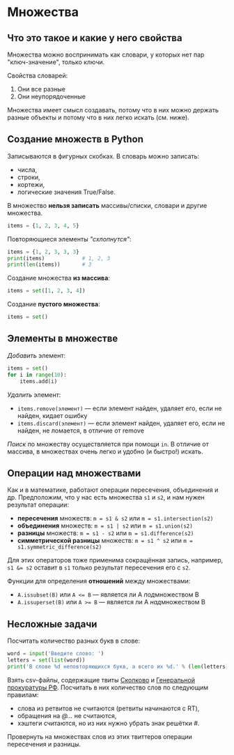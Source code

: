 # Множества

## Что это такое и какие у него свойства
Множества можно воспринимать как словари, у которых нет пар "ключ-значение", только ключи.

Свойства словарей:
1. Они все разные
2. Они неупорядоченные

Множества имеет смысл создавать, потому что в них можно держать разные объекты и потому что в них легко искать (см. ниже).

## Создание множеств в Python
Записываются в фигурных скобках. В словарь можно записать:
* числа,
* строки,
* кортежи,
* логические значения True/False.

В множество __нельзя записать__ массивы/списки, словари и другие множества.

```python
items = {1, 2, 3, 4, 5}
```

Повторяющиеся элементы *"схлопнутся"*:
```python
items = {1, 2, 3, 3, 3}
print(items)            # 1, 2, 3
print(len(items))       # 3
```

Создание множества __из массива__: 
```python
items = set([1, 2, 3, 4])
```

Создание __пустого множества__:
```python
items = set()
```

## Элементы в множестве
*Добавить* элемент:
```python
items = set()
for i in range(10):
    items.add(i)
```

*Удалить* элемент:
* `items.remove(элемент)` — если элемент найден, удаляет его, если не найден, кидает ошибку
* `items.discard(элемент)` — если элемент найден, удаляет его, если не найден, не ломается, в отличие от remove

*Поиск* по множеству осуществляется при помощи `in`. В отличие от массива, в множествах очень легко и удобно (и быстро!) искать. 

## Операции над множествами

Как и в математике, работают операции пересечения, объединения и др. Предположим, что у нас есть множества `s1` и `s2`, и нам нужен результат операции:
* __пересечения__ множеств: `m = s1 & s2` или `m = s1.intersection(s2)`
* __объединения__ множеств: `m = s1 | s2` или `m = s1.union(s2)`
* __разницы__ множеств: `m = s1 - s2` или `m = s1.difference(s2)`
* __симметрической разницы__ множеств: `m = s1 ^ s2` или `m = s1.symmetric_difference(s2)`

Для этих операторов тоже применима сокращённая запись, например, `s1 &= s2` оставит в `s1` только результат пересечения его с `s2`.


Функции для определения __отношений__ между множествами:
* `A.issubset(B)` или `A <= B` — является ли А *под*множеством В
* `A.issuperset(B)` или `A >= B` — является ли А *над*множеством В

## Несложные задачи

Посчитать количество разных букв в слове:
```python
word = input('Введите слово: ')
letters = set(list(word))
print('В слове %d неповторяющихся букв, а всего их %d.' % (len(letters), len(word)))
```

Взять csv-файлы, содержащие твиты [Сколково](https://github.com/elmiram/2016learnpython/blob/master/data/skolkovo_ru.csv) и [Генеральной прокуратуры РФ](https://github.com/elmiram/2016learnpython/blob/master/data/Genproc.csv). Посчитать в них количество слов по следующим правилам:
  * слова из ретвитов не считаются (ретвиты начинаются с RT),
  * обращения на  *@...* не считаются,
  * хэштеги считаются, но из них нужно убрать знак решётки *#*.

Провернуть на множествах слов из этих твиттеров операции пересечения и разницы.
